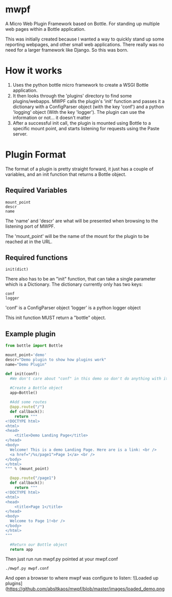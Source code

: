 # mwpf
A Micro Web Plugin Framework based on Bottle. For standing up multiple web pages within a Bottle application.

This was initially created because I wanted a way to quickly stand up some reporting webpages, and other small web applications. There really was no need for a larger framework like Django. So this was born.

# How it works
1. Uses the python bottle micro framework to create a WSGI Bottle application.
1. It then looks through the 'plugins' directory to find some plugins/webapps. MWPF calls the plugin's 'init' function and passes it a dictionary with a ConfigParser object (with the key 'conf') and a python 'logging' object (With the key 'logger'). The plugin can use the information or not... it doesn't matter
1. After a successful init call, the plugin is mounted using Bottle to a specific mount point, and starts listening for requests using the Paste server.

# Plugin Format
The format of a plugin is pretty straight forward, it just has a couple of variables, and an init function that returns a Bottle object.
## Required Variables
```
mount_point
descr
name
```

The 'name' and 'descr' are what will be presented when browsing to the listening port of MWPF.

The 'mount_point' will be the name of the mount for the plugin to be reached at in the URL.


## Required functions
```
init(dict)
```
There also has to be an "init" function, that can take a single parameter which is a Dictionary.
The dictionary currently only has two keys:
```
conf
logger
```

'conf' is a ConfigParser object
'logger' is a python logger object

This init function MUST return a "bottle" object.

## Example plugin ##
```python
from bottle import Bottle

mount_point='demo'
descr="Demo plugin to show how plugins work"
name="Demo Plugin"

def init(conf):
  #We don't care about "conf" in this demo so don't do anything with it.
  
  #Create a Bottle object
  app=Bottle()

  #Add some routes
  @app.route("/")
  def callback():
    return """
<!DOCTYPE html>
<html>
<head>
    <title>Demo Landing Page</title>
</head>
<body>
  Welcome! This is a demo Landing Page. Here are is a link: <br />
  <a href="/%s/page1">Page 1</a> <br />
</body>
</html>
""" % (mount_point)

  @app.route("/page1")
  def callback():
    return """
<!DOCTYPE html>
<html>
<head>
    <title>Page 1</title>
</head>
<body>
  Welcome to Page 1!<br />
</body>
</html>
"""

  #Return our Bottle object
  return app
```

Then just run run mwpf.py pointed at your mwpf.conf
```
./mwpf.py mwpf.conf
```

And open a browser to where mwpf was configure to listen:
![Loaded up plugins](https://github.com/absltkaos/mwpf/blob/master/images/loaded_demo.png
